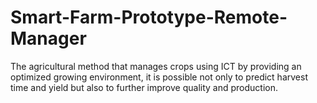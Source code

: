 # Smart-Farm-Prototype-Remote-Manager
The agricultural method that manages crops using ICT by providing an optimized growing environment, it is possible not only to predict harvest time and yield but also to further improve quality and production.

